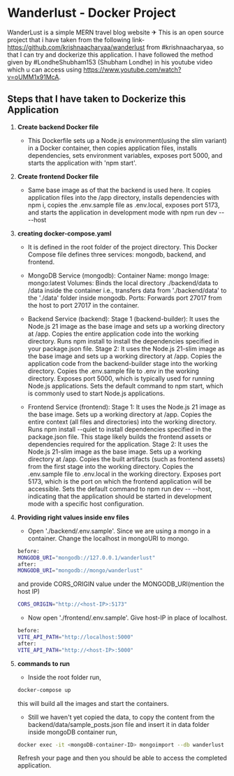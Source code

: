# Wanderlust - Docker Project

WanderLust is a simple MERN travel blog website ✈ This is an open source project that i have taken from the following link- https://github.com/krishnaacharyaa/wanderlust from #krishnaacharyaa, so that I can try and dockerize this application. I have followed the method given by #LondheShubham153 (Shubham Londhe) in his youtube video which u can access using https://www.youtube.com/watch?v=oUMM1x91McA.

## Steps that I have taken to Dockerize this Application

1. **Create backend Docker file**

   - This Dockerfile sets up a Node.js environment(using the slim variant) in a Docker container, then copies application files, installs dependencies, sets environment variables, exposes port 5000, and starts the application with 'npm start'.

2. **Create frontend Docker file**

   - Same base image as of that the backend is used here. It copies application files into the /app directory, installs dependencies with npm i, copies the .env.sample file as .env.local, exposes port 5173, and starts the application in development mode with npm run dev -- --host
   

3. **creating docker-compose.yaml**
   
   - It is defined in the root folder of the project directory. This Docker Compose file defines three services: mongodb, backend, and frontend.
   - MongoDB Service (mongodb):
   Container Name: mongo
   Image: mongo:latest
   Volumes: Binds the local directory ./backend/data to /data inside the container i.e., transfers data from './backend/data' to the './data' folder inside mongodb.
   Ports: Forwards port 27017 from the host to port 27017 in the container.

   - Backend Service (backend):
   Stage 1 (backend-builder):
   It uses the Node.js 21 image as the base image and sets up a working directory at /app.
   Copies the entire application code into the working directory.
   Runs npm install to install the dependencies specified in your package.json file.
   Stage 2:
   It uses the Node.js 21-slim image as the base image and sets up a working directory at /app.
   Copies the application code from the backend-builder stage into the working directory.
   Copies the .env.sample file to .env in the working directory.
   Exposes port 5000, which is typically used for running Node.js applications.
   Sets the default command to npm start, which is commonly used to start Node.js applications.

   - Frontend Service (frontend):
   Stage 1:
   It uses the Node.js 21 image as the base image.
   Sets up a working directory at /app.
   Copies the entire context (all files and directories) into the working directory.
   Runs npm install --quiet to install dependencies specified in the package.json file.
   This stage likely builds the frontend assets or dependencies required for the application.
   Stage 2:
   It uses the Node.js 21-slim image as the base image.
   Sets up a working directory at /app.
   Copies the built artifacts (such as frontend assets) from the first stage into the working directory.
   Copies the .env.sample file to .env.local in the working directory.
   Exposes port 5173, which is the port on which the frontend application will be accessible.
   Sets the default command to npm run dev -- --host, indicating that the application should be started in development mode with a specific host configuration.


4. **Providing right values inside env files**

   - Open './backend/.env.sample'. Since we are using a mongo in a container. Change the localhost in mongoURI to mongo.
   ```bash
   before:
   MONGODB_URI="mongodb://127.0.0.1/wanderlust"
   after:
   MONGODB_URI="mongodb://mongo/wanderlust"
   ```
   and provide CORS_ORIGIN value under the MONGODB_URI(mention the host IP)
   ```bash
   CORS_ORIGIN="http://<host-IP>:5173"
   ```
   - Now open './frontend/.env.sample'. Give host-IP in place of localhost.
   ```bash
   before:
   VITE_API_PATH="http://localhost:5000"
   after:
   VITE_API_PATH="http://<host-IP>:5000"
   ```

5. **commands to run**

   - Inside the root folder run,
   ```bash
   docker-compose up
   ```
   this will build all the images and start the containers. 
   - Still we haven't yet copied the data, to copy the content from the backend/data/sample_posts.json file and insert it in data folder inside mongoDB container run,
   ```bash
   docker exec -it <mongoDB-container-ID> mongoimport --db wanderlust --collection posts --file ./data/sample_posts.json --jsonArray
   ```

   Refresh your page and then you should be able to access the completed application.
